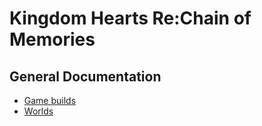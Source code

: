# Kingdom Hearts Re:Chain of Memories

## General Documentation

* [Game builds](builds.md)
* [Worlds](Worlds.md)
